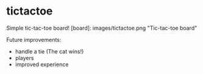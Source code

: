# tictactoe
Simple tic-tac-toe board! 
[board]: images/tictactoe.png "Tic-tac-toe board"

Future improvements:
* handle a tie (The cat wins!)
* players
* improved experience

